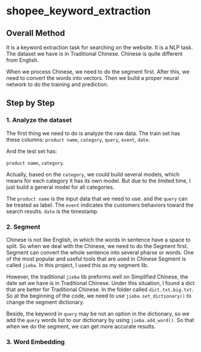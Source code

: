 # shopee_keyword_extraction

## Overall Method

It is a keyword extraction task for searching on the website. It is a NLP task. The dataset we have is in Traditional Chinese. Chinese is quite different from English.

When we process Chinese, we need to do the segment first. After this, we need to convert the words into vectors. Then we build a proper neural network to do the training and prediction.

## Step by Step

### 1. Analyze the dataset

The first thing we need to do is analyze the raw data. The train set has these columns:
`product name`, `category`, `query`, `event`, `date`.

And the test set has:

`product name`, `category`.

Actually, based on the `category`, we could build several models, which means for each category it has its own model. But due to the limited time, I just build a general model for all categories.

The `product name` is the input data that we need to use. and the `query` can be treated as label. The `event` indicates the customers behaviors toward the search results. `date` is the timestamp.

### 2. Segment

Chinese is not like English, in which the words in sentence have a space to split. So when we deal with the Chinese, we need to do the Segment first. Segment can convert the whole sentence into several pharse or words. One of the most popular and useful tools that are used in Chinese Segment is called `jieba`. In this project, I used this as my segment lib.

However, the traditional `jieba` lib preforms well on Simplified Chinese, the date set we have is in Traditional Chinese. Under this situation, I found a dict that are better for Traditional Chinese. In the folder called `dict.txt.big.txt`. So at the beginning of the code, we need to use `jieba.set_dictionary()` to change the segment dictionary.

Beside, the keyword in `query` may be not an option in the dictionary, so we add the `query` words list to our dictionary by using `jieba.add_word()`. So that when we do the segment, we can get more accurate results.

### 3. Word Embedding


